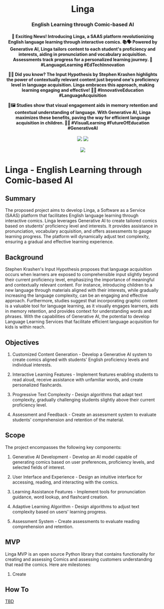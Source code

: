 <div align="center">
<h1 align="center"> Linga </h1> 
<h3>English Learning through Comic-based AI</br></h3>
<h4 align="center">
🚀 Exciting News! Introducing Linga, a SAAS platform revolutionizing English language learning through interactive comics. 📚🗣️ Powered by Generative AI, Linga tailors content to each student's proficiency and interests, aiding in pronunciation and vocabulary acquisition. Assessments track progress for a personalized learning journey. 🌟 #LanguageLearning #EdTechInnovation

🧠💡 Did you know? The Input Hypothesis by Stephen Krashen highlights the power of contextually relevant content just beyond one's proficiency level in language acquisition. Linga embraces this approach, making learning engaging and effective! 📖✨ #InnovativeEducation #LanguageAcquisition

🎨🖼️ Studies show that visual engagement aids in memory retention and contextual understanding of language. With Generative AI, Linga maximizes these benefits, paving the way for efficient language acquisition in children. 🧒🌐 #VisualLearning #FutureOfEducation #GenerativeAI
</h4>
<img src="https://img.shields.io/badge/Progress-1%25-red"> <img src="https://img.shields.io/badge/Feedback-Welcome-green">
</br>
</br>
<kbd>
<img src="./docs/images/plato_1.png"> 
</kbd>
</div>


# Linga - English Learning through Comic-based AI

## Summary
The proposed project aims to develop Linga, a Software as a Service (SAAS) platform that facilitates English language learning through interactive comics. Linga leverages Generative AI to create tailored comics based on students' proficiency level and interests. It provides assistance in pronunciation, vocabulary acquisition, and offers assessments to gauge learning progress. The platform will dynamically adjust text complexity, ensuring a gradual and effective learning experience.

## Background
Stephen Krashen's Input Hypothesis proposes that language acquisition occurs when learners are exposed to comprehensible input slightly beyond their current proficiency level, emphasizing the importance of meaningful and contextually relevant content. For instance, introducing children to a new language through materials aligned with their interests, while gradually increasing the language complexity, can be an engaging and effective approach.
Furthermore, studies suggest that incorporating graphic content is a valuable tool for language learning, as it visually engages learners, aids in memory retention, and provides context for understanding words and phrases. 
With the capabilities of Generative AI, the potential to develop Language Learning Services that facilitate efficient language acquisition for kids is within reach.

## Objectives
1. Customized Content Generation - Develop a Generative AI system to create comics aligned with students' English proficiency levels and individual interests.

2. Interactive Learning Features - Implement features enabling students to read aloud, receive assistance with unfamiliar words, and create personalized flashcards.

3. Progressive Text Complexity - Design algorithms that adapt text complexity, gradually challenging students slightly above their current proficiency level.

4. Assessment and Feedback - Create an assessment system to evaluate students' comprehension and retention of the material.
  
## Scope
The project encompasses the following key components:

1. Generative AI Development - Develop an AI model capable of generating comics based on user preferences, proficiency levels, and selected fields of interest.

2. User Interface and Experience - Design an intuitive interface for accessing, reading, and interacting with the comics.

3. Learning Assistance Features - Implement tools for pronunciation guidance, word lookup, and flashcard creation.

4. Adaptive Learning Algorithm - Design algorithms to adjust text complexity based on users' learning progress.

5. Assessment System - Create assessments to evaluate reading comprehension and retention.


## MVP
Linga MVP is an open source Python library that contains functionality for creating and assessing Comics 
and assessing customers understanding that read the comics. Here are milestones:
1. Create

## How To
[TBD](/README.mdREADME.md)



